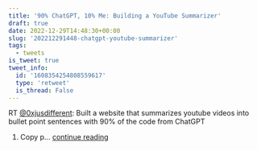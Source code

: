 ```yaml
---
title: '90% ChatGPT, 10% Me: Building a YouTube Summarizer'
draft: true
date: 2022-12-29T14:48:30+00:00
slug: '202212291448-chatgpt-youtube-summarizer'
tags:
  - tweets
is_tweet: true
tweet_info:
  id: '1608354254808559617'
  type: 'retweet'
  is_thread: False
---
```




RT [@0xjusdifferent](https://x.com/0xjusdifferent): Built a website that summarizes youtube videos into bullet point sentences with 90% of the code from ChatGPT

1. Copy p… [continue reading](https://x.com/sytelus/status/1608354254808559617)
